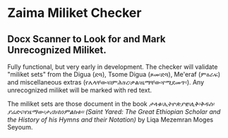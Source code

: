 # Zaima Miliket Checker

## Docx Scanner to Look for and Mark Unrecognized Miliket.

Fully functional, but very early in development.  The checker will validate "miliket sets" from the Digua (ድጓ),
Tsome Digua (ጾመ፡ድጓ), Me'eraf (ምዕራፍ) and miscellaneous extras (የሌላቸው፡በምሕፃረ፡ቃል፡ዜማቸው፡የሚደመጥ፡).
Any unrecognized miliket will be marked with red text.

The miliket sets are those document in the book _ታላቁ፡ኢትዮጵያዊ፡ሊቅ፡ቅዱስ፡ያሬድና፡የዜማው፡ታሪክ፡ከነምልክቱ።
(Saint Yared: The Great Ethiopian Scholar and the History of his Hymns and their Notation)_ by Liqa Mezemran Moges Seyoum.

